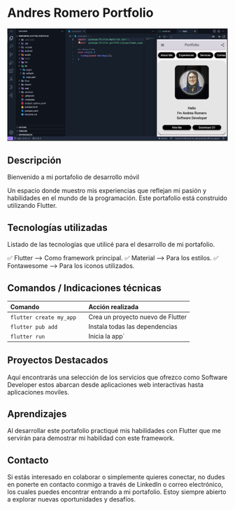 # Andres Romero Portfolio 

<!-- Coloca una imagen representativa de tu desarrollo siempre que puedas -->

![Texto ALT de la imagen que utilices para mostrar el proyecto](https://github.com/arromero4/arromero_flutter_portfolio/blob/main/assets/portada-idx.JPG)

## Descripción

Bienvenido a mi portafolio de desarrollo móvil   

Un espacio donde muestro mis experiencias que reflejan mi pasión y habilidades en el mundo de la programación. Este portafolio está construido utilizando Flutter.


## Tecnologías utilizadas

Listado de  las tecnologías que utilicé para el desarrollo de mi portafolio. 

✅ Flutter --> Como framework principal.
✅ Material --> Para los estilos.
✅ Fontawesome --> Para los iconos utilizados. 


## Comandos / Indicaciones técnicas

| Comando                  | Acción realizada                                   |
| :---------------------   | :------------------------------------------------- |
| `flutter create my_app  `| Crea un proyecto nuevo de Flutter                  |
| `flutter pub add`        | Instala todas las dependencias                     |
| `flutter run`            | Inicia la app`                                     |



## Proyectos Destacados

Aquí encontrarás una selección de los servicios que ofrezco como Software Developer estos abarcan desde aplicaciones web interactivas hasta aplicaciones moviles.


## Aprendizajes

Al desarrollar este portafolio practiqué mis habilidades con Flutter que me servirán para demostrar mi habilidad con este framework.

## Contacto
Si estás interesado en colaborar o simplemente quieres conectar, no dudes en ponerte en contacto conmigo a través de LinkedIn o correo electrónico, los cuales puedes encontrar entrando a mi portafolio. Estoy siempre abierto a explorar nuevas oportunidades y desafíos.
